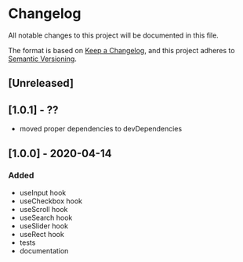 # Changelog
All notable changes to this project will be documented in this file.

The format is based on [Keep a Changelog](https://keepachangelog.com/en/1.0.0/),
and this project adheres to [Semantic Versioning](https://semver.org/spec/v2.0.0.html).

## [Unreleased]

## [1.0.1] - ??
- moved proper dependencies to devDependencies

## [1.0.0] - 2020-04-14
### Added

- useInput hook
- useCheckbox hook
- useScroll hook
- useSearch hook
- useSlider hook
- useRect hook
- tests
- documentation
